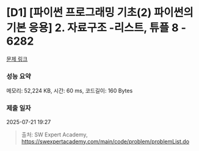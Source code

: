 # [D1] [파이썬 프로그래밍 기초(2) 파이썬의 기본 응용] 2. 자료구조 -리스트, 튜플 8 - 6282 

[문제 링크](https://swexpertacademy.com/main/code/problem/problemDetail.do?contestProbId=AWcV2SNq5GwDFAU4) 

### 성능 요약

메모리: 52,224 KB, 시간: 60 ms, 코드길이: 160 Bytes

### 제출 일자

2025-07-21 19:27



> 출처: SW Expert Academy, https://swexpertacademy.com/main/code/problem/problemList.do